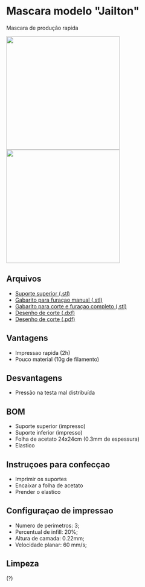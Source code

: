 # Mascara modelo "Jailton"
Mascara de produção rapida

<img src="https://github.com/TreshDe-UFSC/informacoes/blob/master/arquivos/manufatura/mascara_facil_jailton/jailton_lado.jpg" width="300"/> <img src="https://github.com/TreshDe-UFSC/informacoes/blob/master/arquivos/manufatura/mascara_facil_jailton/jailton_frente.jpg" width="300"/>

## Arquivos
- [Suporte superior (.stl)](MASCARA_JAILTON.STL)
- [Gabarito para furaçao manual (.stl)](Gabarito_somente_Furos.stl)
- [Gabarito para corte e furaçao completo (.stl)](gabarito_completo.stl)
- [Desenho de corte (.dxf)](CORTE_ACETATO_MASCARA_JAILTON.DXF)
- [Desenho de corte (.pdf)](CORTE_ACETATO_MASCARA_JAILTON.PDF)

## Vantagens
- Impressao rapida (2h)
- Pouco material (10g de filamento)

## Desvantagens
- Pressão na testa mal distribuída

## BOM
- Suporte superior (impresso)
- Suporte inferior (impresso)
- Folha de acetato 24x24cm (0.3mm de espessura)
- Elastico

## Instruçoes para confecçao

- Imprimir os suportes
- Encaixar a folha de acetato
- Prender o elastico

## Configuraçao de impressao
- Numero de perimetros: 3;
- Percentual de infill: 20%;
- Altura de camada: 0.22mm;
- Velocidade planar: 60 mm/s;

## Limpeza
(?)

